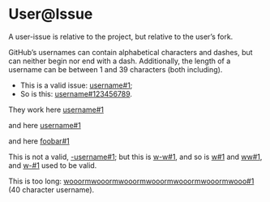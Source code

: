 # User@Issue

A user-issue is relative to the project, but relative to the user’s fork.

GitHub’s usernames can contain alphabetical characters and dashes, but can neither begin nor end with a dash. Additionally, the length of a username can be between 1 and 39 characters (both including).

*   This is a valid issue: [username#1](https://gitlab.com/wooorm/username/issues/1);
*   So is this: [username#123456789](https://gitlab.com/wooorm/username/issues/123456789).

They work here
[username#1](https://gitlab.com/wooorm/username/issues/1)

and here
[username#1](https://gitlab.com/wooorm/username/issues/1)

and here
[foobar#1](https://gitlab.com/wooorm/foobar/issues/1)

This is not a valid, [-username#1](https://gitlab.com/wooorm/-username/issues/1); but this is [w-w#1](https://gitlab.com/wooorm/w-w/issues/1), and so is [w#1](https://gitlab.com/wooorm/w/issues/1) and [ww#1](https://gitlab.com/wooorm/ww/issues/1), and [w-#1](https://gitlab.com/wooorm/w-/issues/1) used to be valid.

This is too long: [wooormwooormwooormwooormwooormwooormwooo#1](https://gitlab.com/wooorm/wooormwooormwooormwooormwooormwooormwooo/issues/1) (40 character username).

